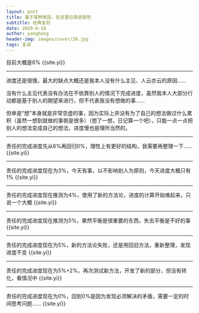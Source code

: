 ```yaml
---
layout: post
title: 基于某种原因，在这里记录进度吧
subtitle: 经典复刻
date: 2020-6-18
author: yanghong
header-img: images/cover/20.jpg
tags: 复读
---
```


目前大概是6% {{site.yi}}

---

进度还是很慢，最大的缺点大概还是我本人没有什么主见、人云亦云的原因……


没有什么主见代表没有办法在不依靠别人的情况下完成进度，虽然我本人大部分行动都是基于别人的期望来进行，但不代表我没有想做的事……


但单是“想”本身就是非常空虚的事，因为实际上并没有为了自己的想法做过什么累积（虽然一想到就做的事倒是很多）（想了一想，日记算一个吧），只能一点一点把别人的想法变成自己的想法，进度慢也是理所当然的。

---

责任的完成进度先从6%再回归0%，理性上有更好的结构，我需要再整理一下…… {{site.yi}}

---

责任的完成进度现在为3%，今天有事，以不影响别人为原则，今天进度大概只有1% {{site.yi}}

---

责任的完成进度现在推测为4%，使用了新的方法论，进度的计算开始难起来，只说一个大概 {{site.yi}}


---

责任的完成进度现在推测为5%，果然平衡是很重要的东西，失去平衡是不好的事 {{site.yi}}

---

责任的完成进度现在为5%，新的方法论失败，还是用回旧方法，重新整理，发现进度不变 {{site.yi}}

---

责任的完成进度现在为5%+2%，再次测试新方法，开发了新的部分，但没有转化，看情况中 {{site.yi}}

---

责任的完成进度现在为0%，回到0%是因为发现必须解决的矛盾，需要一定的时间思考问题…… {{site.yi}}




